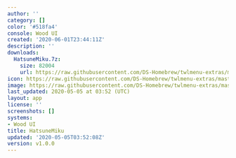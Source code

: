 ```yaml
---
author: ''
category: []
color: '#518fa4'
console: Wood UI
created: '2020-06-01T23:44:11Z'
description: ''
downloads:
  HatsuneMiku.7z:
    size: 82004
    url: https://raw.githubusercontent.com/DS-Homebrew/twlmenu-extras/master/_nds/TWiLightMenu/akmenu/themes/HatsuneMiku.7z
icon: https://raw.githubusercontent.com/DS-Homebrew/twlmenu-extras/master/_nds/TWiLightMenu/akmenu/themes/meta/HatsuneMiku/icon.png
image: https://raw.githubusercontent.com/DS-Homebrew/twlmenu-extras/master/_nds/TWiLightMenu/akmenu/themes/meta/HatsuneMiku/icon.png
last_updated: 2020-05-05 at 03:52 (UTC)
layout: app
license: ''
screenshots: []
systems:
- Wood UI
title: HatsuneMiku
updated: '2020-05-05T03:52:08Z'
version: v1.0.0
---
```

